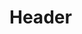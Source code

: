 <!-- TITLE: Hearty Aura -->
<!-- SUBTITLE: Surrounds your target with a hearty aura, increasing their total hitpoints. -->

# Header